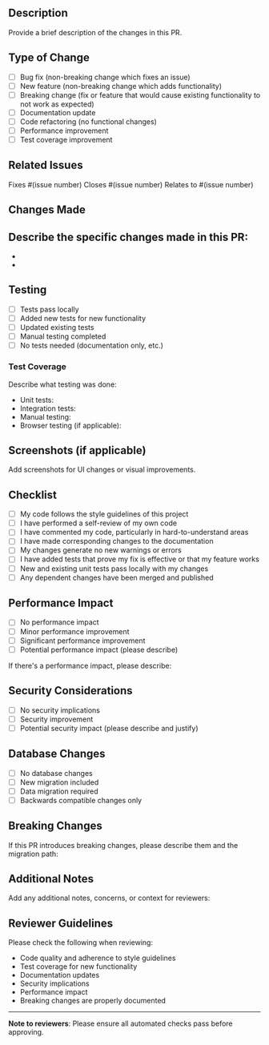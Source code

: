 ## Description
Provide a brief description of the changes in this PR.

## Type of Change
- [ ] Bug fix (non-breaking change which fixes an issue)
- [ ] New feature (non-breaking change which adds functionality)
- [ ] Breaking change (fix or feature that would cause existing functionality to not work as expected)
- [ ] Documentation update
- [ ] Code refactoring (no functional changes)
- [ ] Performance improvement
- [ ] Test coverage improvement

## Related Issues
Fixes #(issue number)
Closes #(issue number)
Relates to #(issue number)

## Changes Made
Describe the specific changes made in this PR:
- 
- 
- 

## Testing
- [ ] Tests pass locally
- [ ] Added new tests for new functionality
- [ ] Updated existing tests
- [ ] Manual testing completed
- [ ] No tests needed (documentation only, etc.)

### Test Coverage
Describe what testing was done:
- Unit tests: 
- Integration tests: 
- Manual testing: 
- Browser testing (if applicable): 

## Screenshots (if applicable)
Add screenshots for UI changes or visual improvements.

## Checklist
- [ ] My code follows the style guidelines of this project
- [ ] I have performed a self-review of my own code
- [ ] I have commented my code, particularly in hard-to-understand areas
- [ ] I have made corresponding changes to the documentation
- [ ] My changes generate no new warnings or errors
- [ ] I have added tests that prove my fix is effective or that my feature works
- [ ] New and existing unit tests pass locally with my changes
- [ ] Any dependent changes have been merged and published

## Performance Impact
- [ ] No performance impact
- [ ] Minor performance improvement
- [ ] Significant performance improvement
- [ ] Potential performance impact (please describe)

If there's a performance impact, please describe:

## Security Considerations
- [ ] No security implications
- [ ] Security improvement
- [ ] Potential security impact (please describe and justify)

## Database Changes
- [ ] No database changes
- [ ] New migration included
- [ ] Data migration required
- [ ] Backwards compatible changes only

## Breaking Changes
If this PR introduces breaking changes, please describe them and the migration path:

## Additional Notes
Add any additional notes, concerns, or context for reviewers:

## Reviewer Guidelines
Please check the following when reviewing:
- Code quality and adherence to style guidelines
- Test coverage for new functionality
- Documentation updates
- Security implications
- Performance impact
- Breaking changes are properly documented

---

**Note to reviewers**: Please ensure all automated checks pass before approving.